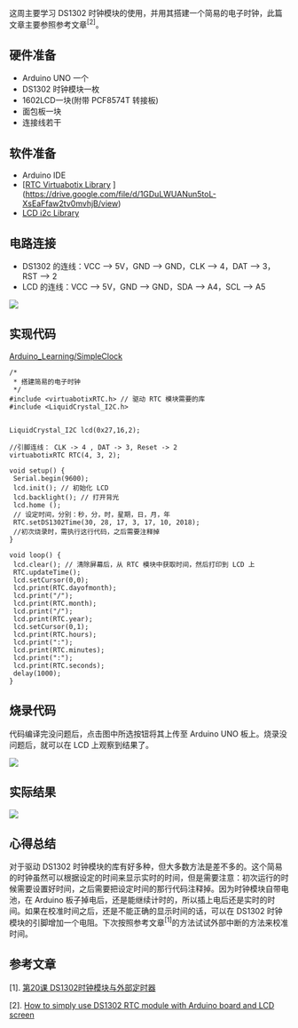 这周主要学习 DS1302 时钟模块的使用，并用其搭建一个简易的电子时钟，此篇文章主要参照参考文章<sup>[2]</sup>。

## 硬件准备

+ Arduino UNO 一个
+ DS1302 时钟模块一枚
+ 1602LCD一块(附带 PCF8574T 转接板)
+ 面包板一块
+ 连接线若干

## 软件准备

+ Arduino IDE
+ [[RTC Virtuabotix Library](https://drive.google.com/file/d/1GDuLWUANun5toL-XsEaFfaw2tv0mvhjB/view?usp=sharing)
](https://drive.google.com/file/d/1GDuLWUANun5toL-XsEaFfaw2tv0mvhjB/view)
+ [LCD i2c Library](https://drive.google.com/file/d/1Oc56q2GPs5SOA-PdbVHHSxKCnI9KY5xd/view)


## 电路连接

+ DS1302 的连线：VCC ——> 5V，GND ——> GND，CLK ——> 4，DAT ——> 3，RST ——> 2
+ LCD 的连线：VCC ——> 5V，GND ——> GND，SDA ——> A4，SCL ——> A5

![](https://upload-images.jianshu.io/upload_images/2759738-003a4afa76fb14d2.png?imageMogr2/auto-orient/strip%7CimageView2/2/w/1240)


## 实现代码

[Arduino_Learning/SimpleClock](https://github.com/caoqi95/Arduino_Learning/blob/master/Projects/SimpleClock/SimpleClock.ino)

```
/*
 * 搭建简易的电子时钟
 */
#include <virtuabotixRTC.h> // 驱动 RTC 模块需要的库
#include <LiquidCrystal_I2C.h> 


LiquidCrystal_I2C lcd(0x27,16,2);

//引脚连线： CLK -> 4 , DAT -> 3, Reset -> 2
virtuabotixRTC RTC(4, 3, 2);

void setup() {
 Serial.begin(9600);
 lcd.init(); // 初始化 LCD
 lcd.backlight(); // 打开背光
 lcd.home ();
 // 设定时间，分别：秒，分，时，星期，日，月，年
 RTC.setDS1302Time(30, 28, 17, 3, 17, 10, 2018); 
 //初次烧录时，需执行这行代码，之后需要注释掉 
}

void loop() {
 lcd.clear(); // 清除屏幕后，从 RTC 模块中获取时间，然后打印到 LCD 上
 RTC.updateTime();
 lcd.setCursor(0,0);
 lcd.print(RTC.dayofmonth);
 lcd.print("/");
 lcd.print(RTC.month);
 lcd.print("/");
 lcd.print(RTC.year);
 lcd.setCursor(0,1);
 lcd.print(RTC.hours);
 lcd.print(":");
 lcd.print(RTC.minutes);
 lcd.print(":");
 lcd.print(RTC.seconds);
 delay(1000);
}
```

## 烧录代码

代码编译完没问题后，点击图中所选按钮将其上传至 Arduino UNO 板上。烧录没问题后，就可以在 LCD 上观察到结果了。

![](https://upload-images.jianshu.io/upload_images/2759738-ce5fa1128d37d263.png?imageMogr2/auto-orient/strip%7CimageView2/2/w/1240)


## 实际结果


![](https://upload-images.jianshu.io/upload_images/2759738-794988de39caecf3.gif?imageMogr2/auto-orient/strip)


## 心得总结 

对于驱动 DS1302 时钟模块的库有好多种，但大多数方法是差不多的。这个简易的时钟虽然可以根据设定的时间来显示实时的时间，但是需要注意：初次运行的时候需要设置好时间，之后需要把设定时间的那行代码注释掉。因为时钟模块自带电池，在 Arduino 板子掉电后，还是能继续计时的，所以插上电后还是实时的时间。如果在校准时间之后，还是不能正确的显示时间的话，可以在 DS1302 时钟模块的引脚增加一个电阻。下次按照参考文章<sup>[1]</sup>的方法试试外部中断的方法来校准时间。

## 参考文章

[1]. [第20课 DS1302时钟模块与外部定时器](http://ardui.co/archives/583)

[2]. [How to simply use DS1302 RTC module with Arduino board and LCD screen](https://surtrtech.com/2018/01/27/how-to-simply-use-ds1302-rtc-module-with-arduino-board-and-lcd-screen/)


